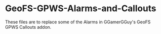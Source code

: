 # GeoFS-GPWS-Alarms-and-Callouts
These files are to replace some of the Alarms in GGamerGGuy's GeoFS GPWS Callouts addon.
